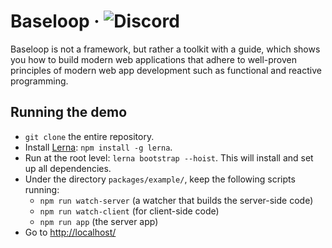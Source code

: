 # Baseloop &middot; ![Discord](https://img.shields.io/discord/551772477165010959.svg)

Baseloop is not a framework, but rather a toolkit with a guide, which shows you how to build modern web applications that 
adhere to well-proven principles of modern web app development such as functional and reactive programming.

## Running the demo

- `git clone` the entire repository.
- Install [Lerna](https://github.com/lerna/lerna/): `npm install -g lerna`.
- Run at the root level: `lerna bootstrap --hoist`. This will install and set up all dependencies.
- Under the directory `packages/example/`, keep the following scripts running:
  - `npm run watch-server` (a watcher that builds the server-side code)
  - `npm run watch-client` (for client-side code)
  - `npm run app` (the server app)
- Go to [http://localhost/](http://localhost/)
